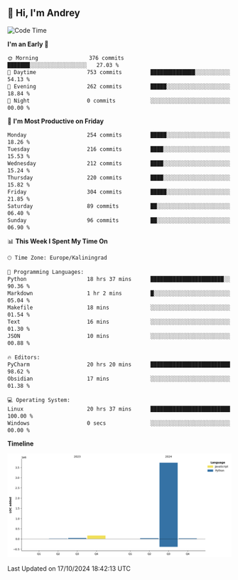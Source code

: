 ## 👋 Hi, I'm Andrey

<!--START_SECTION:waka-->
![Code Time](http://img.shields.io/badge/Code%20Time-513%20hrs%2034%20mins-blue)

**I'm an Early 🐤** 

```text
🌞 Morning                376 commits         ███████░░░░░░░░░░░░░░░░░░   27.03 % 
🌆 Daytime                753 commits         ██████████████░░░░░░░░░░░   54.13 % 
🌃 Evening                262 commits         █████░░░░░░░░░░░░░░░░░░░░   18.84 % 
🌙 Night                  0 commits           ░░░░░░░░░░░░░░░░░░░░░░░░░   00.00 % 
```
📅 **I'm Most Productive on Friday** 

```text
Monday                   254 commits         █████░░░░░░░░░░░░░░░░░░░░   18.26 % 
Tuesday                  216 commits         ████░░░░░░░░░░░░░░░░░░░░░   15.53 % 
Wednesday                212 commits         ████░░░░░░░░░░░░░░░░░░░░░   15.24 % 
Thursday                 220 commits         ████░░░░░░░░░░░░░░░░░░░░░   15.82 % 
Friday                   304 commits         █████░░░░░░░░░░░░░░░░░░░░   21.85 % 
Saturday                 89 commits          ██░░░░░░░░░░░░░░░░░░░░░░░   06.40 % 
Sunday                   96 commits          ██░░░░░░░░░░░░░░░░░░░░░░░   06.90 % 
```


📊 **This Week I Spent My Time On** 

```text
🕑︎ Time Zone: Europe/Kaliningrad

💬 Programming Languages: 
Python                   18 hrs 37 mins      ███████████████████████░░   90.36 % 
Markdown                 1 hr 2 mins         █░░░░░░░░░░░░░░░░░░░░░░░░   05.04 % 
Makefile                 18 mins             ░░░░░░░░░░░░░░░░░░░░░░░░░   01.54 % 
Text                     16 mins             ░░░░░░░░░░░░░░░░░░░░░░░░░   01.30 % 
JSON                     10 mins             ░░░░░░░░░░░░░░░░░░░░░░░░░   00.88 % 

🔥 Editors: 
PyCharm                  20 hrs 20 mins      █████████████████████████   98.62 % 
Obsidian                 17 mins             ░░░░░░░░░░░░░░░░░░░░░░░░░   01.38 % 

💻 Operating System: 
Linux                    20 hrs 37 mins      █████████████████████████   100.00 % 
Windows                  0 secs              ░░░░░░░░░░░░░░░░░░░░░░░░░   00.00 % 
```

**Timeline**

![Lines of Code chart](https://raw.githubusercontent.com/Mist3s/Mist3s/main/assets/bar_graph.png)


 Last Updated on 17/10/2024 18:42:13 UTC
<!--END_SECTION:waka-->

